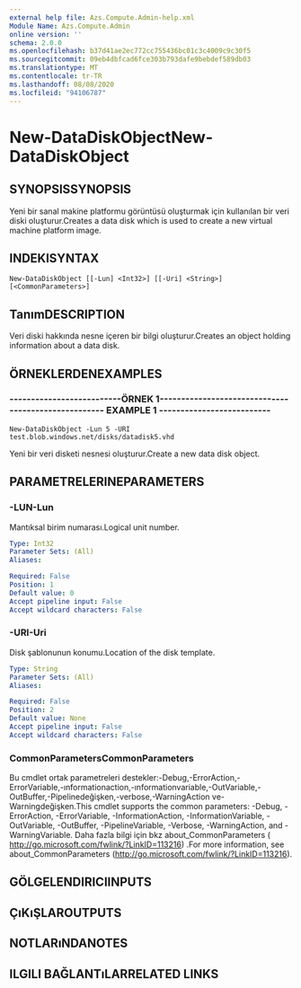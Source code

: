 ```yaml
---
external help file: Azs.Compute.Admin-help.xml
Module Name: Azs.Compute.Admin
online version: ''
schema: 2.0.0
ms.openlocfilehash: b37d41ae2ec772cc755436bc01c3c4009c9c30f5
ms.sourcegitcommit: 09eb4dbfcad6fce303b793dafe9bebdef589db03
ms.translationtype: MT
ms.contentlocale: tr-TR
ms.lasthandoff: 08/08/2020
ms.locfileid: "94106787"
---
```

# <span data-ttu-id="5d0b6-101">New-DataDiskObject</span><span class="sxs-lookup"><span data-stu-id="5d0b6-101">New-DataDiskObject</span></span>

## <span data-ttu-id="5d0b6-102">SYNOPSIS</span><span class="sxs-lookup"><span data-stu-id="5d0b6-102">SYNOPSIS</span></span>
<span data-ttu-id="5d0b6-103">Yeni bir sanal makine platformu görüntüsü oluşturmak için kullanılan bir veri diski oluşturur.</span><span class="sxs-lookup"><span data-stu-id="5d0b6-103">Creates a data disk which is used to create a new virtual machine platform image.</span></span>

## <span data-ttu-id="5d0b6-104">INDEKI</span><span class="sxs-lookup"><span data-stu-id="5d0b6-104">SYNTAX</span></span>

```
New-DataDiskObject [[-Lun] <Int32>] [[-Uri] <String>] [<CommonParameters>]
```

## <span data-ttu-id="5d0b6-105">Tanım</span><span class="sxs-lookup"><span data-stu-id="5d0b6-105">DESCRIPTION</span></span>
<span data-ttu-id="5d0b6-106">Veri diski hakkında nesne içeren bir bilgi oluşturur.</span><span class="sxs-lookup"><span data-stu-id="5d0b6-106">Creates an object holding information about a data disk.</span></span>

## <span data-ttu-id="5d0b6-107">ÖRNEKLERDEN</span><span class="sxs-lookup"><span data-stu-id="5d0b6-107">EXAMPLES</span></span>

### <span data-ttu-id="5d0b6-108">--------------------------ÖRNEK 1--------------------------</span><span class="sxs-lookup"><span data-stu-id="5d0b6-108">-------------------------- EXAMPLE 1 --------------------------</span></span>
```
New-DataDiskObject -Lun 5 -URI test.blob.windows.net/disks/datadisk5.vhd
```

<span data-ttu-id="5d0b6-109">Yeni bir veri disketi nesnesi oluşturur.</span><span class="sxs-lookup"><span data-stu-id="5d0b6-109">Create a new data disk object.</span></span>

## <span data-ttu-id="5d0b6-110">PARAMETRELERINE</span><span class="sxs-lookup"><span data-stu-id="5d0b6-110">PARAMETERS</span></span>

### <span data-ttu-id="5d0b6-111">-LUN</span><span class="sxs-lookup"><span data-stu-id="5d0b6-111">-Lun</span></span>
<span data-ttu-id="5d0b6-112">Mantıksal birim numarası.</span><span class="sxs-lookup"><span data-stu-id="5d0b6-112">Logical unit number.</span></span>

```yaml
Type: Int32
Parameter Sets: (All)
Aliases: 

Required: False
Position: 1
Default value: 0
Accept pipeline input: False
Accept wildcard characters: False
```

### <span data-ttu-id="5d0b6-113">-URI</span><span class="sxs-lookup"><span data-stu-id="5d0b6-113">-Uri</span></span>
<span data-ttu-id="5d0b6-114">Disk şablonunun konumu.</span><span class="sxs-lookup"><span data-stu-id="5d0b6-114">Location of the disk template.</span></span>

```yaml
Type: String
Parameter Sets: (All)
Aliases: 

Required: False
Position: 2
Default value: None
Accept pipeline input: False
Accept wildcard characters: False
```

### <span data-ttu-id="5d0b6-115">CommonParameters</span><span class="sxs-lookup"><span data-stu-id="5d0b6-115">CommonParameters</span></span>
<span data-ttu-id="5d0b6-116">Bu cmdlet ortak parametreleri destekler:-Debug,-ErrorAction,-ErrorVariable,-ınformationaction,-ınformationvariable,-OutVariable,-OutBuffer,-Pipelinedeğişken,-verbose,-WarningAction ve-Warningdeğişken.</span><span class="sxs-lookup"><span data-stu-id="5d0b6-116">This cmdlet supports the common parameters: -Debug, -ErrorAction, -ErrorVariable, -InformationAction, -InformationVariable, -OutVariable, -OutBuffer, -PipelineVariable, -Verbose, -WarningAction, and -WarningVariable.</span></span> <span data-ttu-id="5d0b6-117">Daha fazla bilgi için bkz about_CommonParameters ( http://go.microsoft.com/fwlink/?LinkID=113216) .</span><span class="sxs-lookup"><span data-stu-id="5d0b6-117">For more information, see about_CommonParameters (http://go.microsoft.com/fwlink/?LinkID=113216).</span></span>

## <span data-ttu-id="5d0b6-118">GÖLGELENDIRICI</span><span class="sxs-lookup"><span data-stu-id="5d0b6-118">INPUTS</span></span>

## <span data-ttu-id="5d0b6-119">ÇıKıŞLAR</span><span class="sxs-lookup"><span data-stu-id="5d0b6-119">OUTPUTS</span></span>

## <span data-ttu-id="5d0b6-120">NOTLARıNDA</span><span class="sxs-lookup"><span data-stu-id="5d0b6-120">NOTES</span></span>

## <span data-ttu-id="5d0b6-121">ILGILI BAĞLANTıLAR</span><span class="sxs-lookup"><span data-stu-id="5d0b6-121">RELATED LINKS</span></span>


